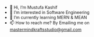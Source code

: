 - 👋 Hi, I’m Mustufa Kashif
- 👀 I’m interested in Software Engineering
- 🌱 I’m currently learning MERN & MEAN
- 📫 How to reach me? By Emailing me on mastermindkraftsstudio@gmail.com
